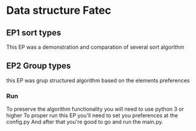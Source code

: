 # Data structure Fatec
## EP1 sort types
This EP was a demonstration and comparation of several sort algorithm
## EP2 Group types
this EP was grup structured algorithm based on the elements preferences
### Run
To preserve the algorithm functionality you will need to use python 3 or higher
To proper run this EP you'll need to set you preferences at the config.py
And after that you're good to go and run the main.py.
